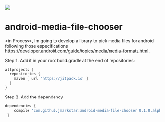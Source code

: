 [![](https://jitpack.io/v/jmarkstar/android-media-file-chooser.svg)](https://jitpack.io/#jmarkstar/android-media-file-chooser)


# android-media-file-chooser
&lt;in Process>, Im going to develop a library to pick media files for android following those especifications https://developer.android.com/guide/topics/media/media-formats.html.



Step 1. Add it in your root build.gradle at the end of repositories:


```gradle
allprojects {
  repositories {
    maven { url 'https://jitpack.io' }
  }
}
```
	
Step 2. Add the dependency

```gradle
dependencies {
    compile 'com.github.jmarkstar:android-media-file-chooser:0.1.0.alpha'
 }
 ```